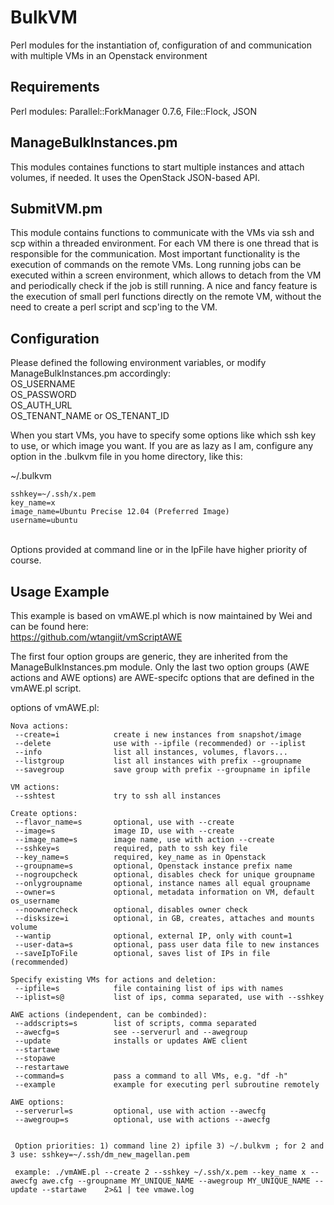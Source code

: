BulkVM
======

Perl modules for the instantiation of, configuration of and communication with multiple VMs in an Openstack environment

Requirements
------------
Perl modules: Parallel::ForkManager 0.7.6, File::Flock, JSON

ManageBulkInstances.pm 
----------------------
This modules containes functions to start multiple instances and attach volumes, if needed. It uses the OpenStack JSON-based API.

SubmitVM.pm
-----------
This module contains functions to communicate with the VMs via ssh and scp within a threaded environment. For each VM there is one thread that is responsible for the communication. Most important functionality is the execution of commands on the remote VMs. Long running jobs can be executed within a screen environment, which allows to detach from the VM and periodically check if the job is still running.
A nice and fancy feature is the execution of small perl functions directly on the remote VM, without the need to create a perl script and scp'ing to the VM.

Configuration
-------------
Please defined the following environment variables, or modify ManageBulkInstances.pm accordingly:<br>
    OS_USERNAME<br>
    OS_PASSWORD<br>
    OS_AUTH_URL<br>
    OS_TENANT_NAME or OS_TENANT_ID<br>

When you start VMs, you have to specify some options like which ssh key to use, or which image you want. If you are as lazy as I am, configure any option in the .bulkvm file in you home directory, like this:<br>

~/.bulkvm<br>

    sshkey=~/.ssh/x.pem
    key_name=x
    image_name=Ubuntu Precise 12.04 (Preferred Image)
    username=ubuntu

<br>
Options provided at command line or in the IpFile have higher priority of course.


Usage Example
-------------
This example is based on vmAWE.pl which is now maintained by Wei and can be found here:<br>
https://github.com/wtangiit/vmScriptAWE<br>

The first four option groups are generic, they are inherited from the ManageBulkInstances.pm module. Only the last two option groups (AWE actions and AWE options) are AWE-specifc options that are defined in the vmAWE.pl script.

options of vmAWE.pl: 

    Nova actions:
     --create=i            create i new instances from snapshot/image
     --delete              use with --ipfile (recommended) or --iplist
     --info                list all instances, volumes, flavors...
     --listgroup           list all instances with prefix --groupname
     --savegroup           save group with prefix --groupname in ipfile

    VM actions:
     --sshtest             try to ssh all instances

    Create options:
     --flavor_name=s       optional, use with --create
     --image=s             image ID, use with --create
     --image_name=s        image name, use with action --create
     --sshkey=s            required, path to ssh key file
     --key_name=s          required, key_name as in Openstack
     --groupname=s         optional, Openstack instance prefix name
     --nogroupcheck        optional, disables check for unique groupname
     --onlygroupname       optional, instance names all equal groupname
     --owner=s             optional, metadata information on VM, default os_username
     --noownercheck        optional, disables owner check
     --disksize=i          optional, in GB, creates, attaches and mounts volume
     --wantip              optional, external IP, only with count=1
     --user-data=s         optional, pass user data file to new instances
     --saveIpToFile        optional, saves list of IPs in file (recommended)

    Specify existing VMs for actions and deletion:
     --ipfile=s            file containing list of ips with names
     --iplist=s@           list of ips, comma separated, use with --sshkey

    AWE actions (independent, can be combinded):
     --addscripts=s        list of scripts, comma separated
     --awecfg=s            see --serverurl and --awegroup
     --update              installs or updates AWE client
     --startawe            
     --stopawe             
     --restartawe          
     --command=s           pass a command to all VMs, e.g. "df -h"
     --example             example for executing perl subroutine remotely

    AWE options:
     --serverurl=s         optional, use with action --awecfg
     --awegroup=s          optional, use with actions --awecfg

 
     Option priorities: 1) command line 2) ipfile 3) ~/.bulkvm ; for 2 and 3 use: sshkey=~/.ssh/dm_new_magellan.pem
 
     example: ./vmAWE.pl --create 2 --sshkey ~/.ssh/x.pem --key_name x --awecfg awe.cfg --groupname MY_UNIQUE_NAME --awegroup MY_UNIQUE_NAME --update --startawe    2>&1 | tee vmawe.log


